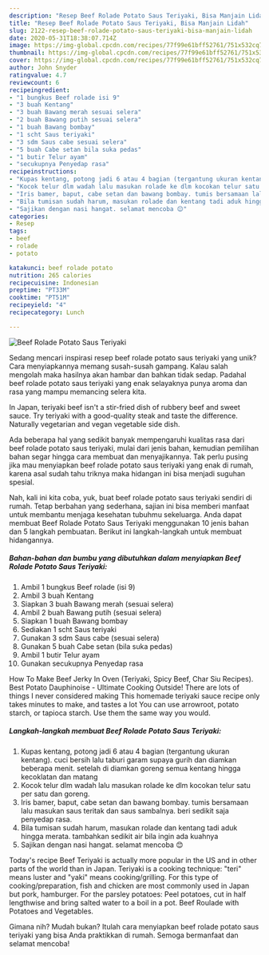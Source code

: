 ```yaml
---
description: "Resep Beef Rolade Potato Saus Teriyaki, Bisa Manjain Lidah"
title: "Resep Beef Rolade Potato Saus Teriyaki, Bisa Manjain Lidah"
slug: 2122-resep-beef-rolade-potato-saus-teriyaki-bisa-manjain-lidah
date: 2020-05-31T18:38:07.714Z
image: https://img-global.cpcdn.com/recipes/77f99e61bff52761/751x532cq70/beef-rolade-potato-saus-teriyaki-foto-resep-utama.jpg
thumbnail: https://img-global.cpcdn.com/recipes/77f99e61bff52761/751x532cq70/beef-rolade-potato-saus-teriyaki-foto-resep-utama.jpg
cover: https://img-global.cpcdn.com/recipes/77f99e61bff52761/751x532cq70/beef-rolade-potato-saus-teriyaki-foto-resep-utama.jpg
author: John Snyder
ratingvalue: 4.7
reviewcount: 6
recipeingredient:
- "1 bungkus Beef rolade isi 9"
- "3 buah Kentang"
- "3 buah Bawang merah sesuai selera"
- "2 buah Bawang putih sesuai selera"
- "1 buah Bawang bombay"
- "1 scht Saus teriyaki"
- "3 sdm Saus cabe sesuai selera"
- "5 buah Cabe setan bila suka pedas"
- "1 butir Telur ayam"
- "secukupnya Penyedap rasa"
recipeinstructions:
- "Kupas kentang, potong jadi 6 atau 4 bagian (tergantung ukuran kentang). cuci bersih lalu taburi garam supaya gurih dan diamkan beberapa menit. setelah di diamkan goreng semua kentang hingga kecoklatan dan matang"
- "Kocok telur dlm wadah lalu masukan rolade ke dlm kocokan telur satu per satu dan goreng."
- "Iris bamer, baput, cabe setan dan bawang bombay. tumis bersamaan lalu masukan saus teritak dan saus sambalnya. beri sedikit saja penyedap rasa."
- "Bila tumisan sudah harum, masukan rolade dan kentang tadi aduk hingga merata. tambahkan sedikit air bila ingin ada kuahnya"
- "Sajikan dengan nasi hangat. selamat mencoba 😊"
categories:
- Resep
tags:
- beef
- rolade
- potato

katakunci: beef rolade potato 
nutrition: 265 calories
recipecuisine: Indonesian
preptime: "PT33M"
cooktime: "PT51M"
recipeyield: "4"
recipecategory: Lunch

---
```



![Beef Rolade Potato Saus Teriyaki](https://img-global.cpcdn.com/recipes/77f99e61bff52761/751x532cq70/beef-rolade-potato-saus-teriyaki-foto-resep-utama.jpg)

Sedang mencari inspirasi resep beef rolade potato saus teriyaki yang unik? Cara menyiapkannya memang susah-susah gampang. Kalau salah mengolah maka hasilnya akan hambar dan bahkan tidak sedap. Padahal beef rolade potato saus teriyaki yang enak selayaknya punya aroma dan rasa yang mampu memancing selera kita.

In Japan, teriyaki beef isn&#39;t a stir-fried dish of rubbery beef and sweet sauce. Try teriyaki with a good-quality steak and taste the difference. Naturally vegetarian and vegan vegetable side dish.

Ada beberapa hal yang sedikit banyak mempengaruhi kualitas rasa dari beef rolade potato saus teriyaki, mulai dari jenis bahan, kemudian pemilihan bahan segar hingga cara membuat dan menyajikannya. Tak perlu pusing jika mau menyiapkan beef rolade potato saus teriyaki yang enak di rumah, karena asal sudah tahu triknya maka hidangan ini bisa menjadi suguhan spesial.


Nah, kali ini kita coba, yuk, buat beef rolade potato saus teriyaki sendiri di rumah. Tetap berbahan yang sederhana, sajian ini bisa memberi manfaat untuk membantu menjaga kesehatan tubuhmu sekeluarga. Anda dapat membuat Beef Rolade Potato Saus Teriyaki menggunakan 10 jenis bahan dan 5 langkah pembuatan. Berikut ini langkah-langkah untuk membuat hidangannya.

<!--inarticleads1-->

##### Bahan-bahan dan bumbu yang dibutuhkan dalam menyiapkan Beef Rolade Potato Saus Teriyaki:

1. Ambil 1 bungkus Beef rolade (isi 9)
1. Ambil 3 buah Kentang
1. Siapkan 3 buah Bawang merah (sesuai selera)
1. Ambil 2 buah Bawang putih (sesuai selera)
1. Siapkan 1 buah Bawang bombay
1. Sediakan 1 scht Saus teriyaki
1. Gunakan 3 sdm Saus cabe (sesuai selera)
1. Gunakan 5 buah Cabe setan (bila suka pedas)
1. Ambil 1 butir Telur ayam
1. Gunakan secukupnya Penyedap rasa


How To Make Beef Jerky In Oven (Teriyaki, Spicy Beef, Char Siu Recipes). Best Potato Dauphinoise - Ultimate Cooking Outside! There are lots of things I never considered making This homemade teriyaki sauce recipe only takes minutes to make, and tastes a lot You can use arrowroot, potato starch, or tapioca starch. Use them the same way you would. 

<!--inarticleads2-->

##### Langkah-langkah membuat Beef Rolade Potato Saus Teriyaki:

1. Kupas kentang, potong jadi 6 atau 4 bagian (tergantung ukuran kentang). cuci bersih lalu taburi garam supaya gurih dan diamkan beberapa menit. setelah di diamkan goreng semua kentang hingga kecoklatan dan matang
1. Kocok telur dlm wadah lalu masukan rolade ke dlm kocokan telur satu per satu dan goreng.
1. Iris bamer, baput, cabe setan dan bawang bombay. tumis bersamaan lalu masukan saus teritak dan saus sambalnya. beri sedikit saja penyedap rasa.
1. Bila tumisan sudah harum, masukan rolade dan kentang tadi aduk hingga merata. tambahkan sedikit air bila ingin ada kuahnya
1. Sajikan dengan nasi hangat. selamat mencoba 😊


Today&#39;s recipe Beef Teriyaki is actually more popular in the US and in other parts of the world than in Japan. Teriyaki is a cooking technique: &#34;teri&#34; means luster and &#34;yaki&#34; means cooking/grilling. For this type of cooking/preparation, fish and chicken are most commonly used in Japan but pork, hamburger. For the parsley potatoes: Peel potatoes, cut in half lengthwise and bring salted water to a boil in a pot. Beef Roulade with Potatoes and Vegetables. 

Gimana nih? Mudah bukan? Itulah cara menyiapkan beef rolade potato saus teriyaki yang bisa Anda praktikkan di rumah. Semoga bermanfaat dan selamat mencoba!
